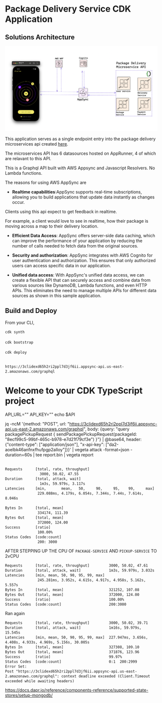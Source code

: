 # Package Delivery Service CDK Application

## Solutions Architecture

![solutions-architecture](https://raw.githubusercontent.com/trey-rosius/cdk-package-delivery-microservice/master/assets/solutions_arch.png)

This application serves as a single endpoint entry into the package delivery microservices api created [here](https://github.com/trey-rosius/package-delivery-microservice).

The microservices API has 6 datasources hosted on AppRunner, 4 of which are relavant to this API.

This is a Graphql API built with AWS Appsync and Javascript Resolvers. No Lambda functions.

The reasons for using AWS AppSync are

- **Realtime capabilities**:AppSync supports real-time subscriptions, allowing you to build applications that update data instantly as changes occur.

Clients using this api expect to get feedback in realtime.

For example, a client would love to see in realtime, how their package is moving across a map to their delivery location.

- **Efficient Data Access**: AppSync offers server-side data caching, which can improve the performance of your application by reducing the number of calls needed to fetch data from the original sources.

- **Security and authorization**: AppSync integrates with AWS Cognito for user authentication and authorization. This ensures that only authorized users can access specific data in our application.
- **Unified data access**: With AppSync's unified data access, we can create a flexible API that can securely access and combine data from various sources like DynamoDB, Lambda functions, and even HTTP APIs. This eliminates the need to manage multiple APIs for different data sources as shown in this sample application.

## Build and Deploy

From your CLI,

```bash
cdk synth

cdk bootstrap

cdk deploy

```

```AppSync endpoint

https://3clidexd65h2ri2ppl7d3jf6ii.appsync-api.us-east-2.amazonaws.com/graphql

```

# Welcome to your CDK TypeScript project

API_URL=""
API_KEY=""
echo $API

jq -ncM '{method: "POST", url: "https://3clidexd65h2ri2ppl7d3jf6ii.appsync-api.us-east-2.amazonaws.com/graphql", body: {query: "query packagePickupRequest {
sendPackagePickupRequest(packageId: \"8ecf99c5-99bf-465c-b978-e7d21f79cf3e\")
}"} | @base64, header: {"content-type": ["application/json"], "x-api-key": ["da2-aoelbk46anfnxfhufpgp2alloy"]}}' | vegeta attack -format=json -duration=60s | tee report.bin | vegeta report

```

Requests      [total, rate, throughput]
                3000, 50.02, 47.55
Duration      [total, attack, wait]
                1m3s, 59.979s, 3.117s
Latencies     [min,       mean,   50,     90,     95,    99,     max]
               229.088ms, 4.179s, 6.054s, 7.344s, 7.44s, 7.614s, 8.046s

Bytes In      [total, mean]
               334174, 111.39
Bytes Out     [total, mean]
               372000, 124.00
Success       [ratio]
               100.00%
Status Codes  [code:count]
               200: 3000
```

AFTER STEPPING UP THE CPU OF `PACKAGE-SERVICE` AND `PICKUP-SERVICE` TO 2vCPU

```
Requests      [total, rate, throughput]         3000, 50.02, 47.61
Duration      [total, attack, wait]             1m3s, 59.979s, 3.032s
Latencies     [min, mean, 50, 90, 95, 99, max]
               245.281ms, 3.952s, 4.615s, 4.917s, 4.958s, 5.162s, 5.557s
Bytes In      [total, mean]                     321252, 107.08
Bytes Out     [total, mean]                     372000, 124.00
Success       [ratio]                           100.00%
Status Codes  [code:count]                      200:3000

```

Ran again

```
Requests      [total, rate, throughput]         3000, 50.02, 39.71
Duration      [total, attack, wait]             1m16s, 59.979s, 15.545s
Latencies     [min, mean, 50, 90, 95, 99, max]  227.947ms, 3.656s, 4.408s, 4.933s, 4.969s, 5.156s, 30.005s
Bytes In      [total, mean]                     327308, 109.10
Bytes Out     [total, mean]                     371876, 123.96
Success       [ratio]                           99.97%
Status Codes  [code:count]                      0:1  200:2999
Error Set:
Post "https://3clidexd65h2ri2ppl7d3jf6ii.appsync-api.us-east-2.amazonaws.com/graphql": context deadline exceeded (Client.Timeout exceeded while awaiting headers)
```

https://docs.dapr.io/reference/components-reference/supported-state-stores/setup-mongodb/
